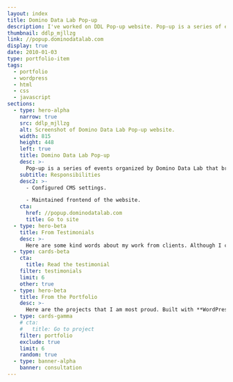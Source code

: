 ```yaml
---
layout: index
title: Domino Data Lab Pop-up
description: I've worked on DDL Pop-up website. Pop-up is a series of events that bring together the data science leaders of today and tomorrow.
thumbnail: ddlp_mjllzg
link: //popup.dominodatalab.com
display: true
date: 2010-01-03
type: portfolio-item
tags:
  - portfolio
  - wordpress
  - html
  - css
  - javascript
sections:
  - type: hero-alpha
    narrow: true
    src: ddlp_mjllzg
    alt: Screenshot of Domino Data Lab Pop-up website.
    width: 815
    height: 448
    left: true
    title: Domino Data Lab Pop-up
    desc: >-
      Pop-up is a series of events organized by Domino Data Lab that bring together the data science leaders of today and tomorrow who are passionate about asking the right questions, identifying problems worth solving and connecting the dots between quantitative research and business value. The website runs on WordPress.
    subtitle: Responsibilities
    desc2: >-
      - Configured CMS settings.

      - Maintained frontend of the website.
    cta:
      href: //popup.dominodatalab.com
      title: Go to site
  - type: hero-beta
    title: From Testimonials
    desc: >-
      Here are some kind words about my work from clients. Although I collaborated with clients from more than 10 countries, most of them came from **The United States**.
  - type: cards-beta
    cta:
      title: Read the testimonial
    filter: testimonials
    limit: 6
    other: true
  - type: hero-beta
    title: From the Portfolio
    desc: >-
      Here are the projects that I am most proud. Built with **WordPress**, **Shopify**, **Jekyll**, and **Hugo**, among others.
  - type: cards-gamma
    # cta:
    #   title: Go to project
    filter: portfolio
    exclude: true
    limit: 6
    random: true
  - type: banner-alpha
    banner: consultation
---
```

